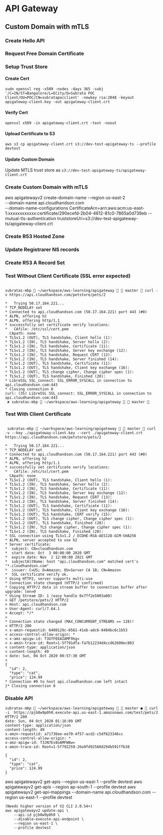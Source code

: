 # API Gateway
## Custom Domain with mTLS
### Create Hello API
### Request Free Domain Certificate
### Setup Trust Store
#### Create Cert
```console
sudo openssl req -x509 -nodes -days 365 -subj '/C=IN/ST=Bangalore/L=ECity/O=Subrata POC Client/OU=POC/CN=subratapocclient' -newkey rsa:2048 -keyout apigateway-client.key -out apigateway-client.crt
```

#### Verify Cert
```console
openssl x509 -in apigateway-client.crt -text -noout
```

#### Upload Certificate to S3
```console
aws s3 cp apigateway-client.crt s3://dev-test-apigateway-ts --profile devtest
```
#### Update Custom Domain

Update MTLS trust store as `s3://dev-test-apigateway-ts/apigateway-client.crt`
### Create Custom Domain with mTLS
aws apigatewayv2 create-domain-name --region us-east-2 \
    --domain-name api.cloudhandson.com \
    --domain-name-configurations CertificateArn=arn:aws:acm:us-east-1:xxxxxxxxxxxx:certificate/290ecefd-2b04-4612-81c0-7865a0d739eb
    --mutual-tls-authentication truststoreUri=s3://dev-test-apigateway-ts/apigateway-client.crt
### Create R53 Hosted Zone
### Update Registrarer NS records
### Create R53 A Record Set
### Test Without Client Certificate (SSL error expected)

```console

subratas-mbp  ~/workspace/aws-learning/apigateway   master  curl -v https://api.cloudhandson.com/petstore/pets/2

*   Trying 50.17.164.221...
* TCP_NODELAY set
* Connected to api.cloudhandson.com (50.17.164.221) port 443 (#0)
* ALPN, offering h2
* ALPN, offering http/1.1
* successfully set certificate verify locations:
*   CAfile: /etc/ssl/cert.pem
  CApath: none
* TLSv1.2 (OUT), TLS handshake, Client hello (1):
* TLSv1.2 (IN), TLS handshake, Server hello (2):
* TLSv1.2 (IN), TLS handshake, Certificate (11):
* TLSv1.2 (IN), TLS handshake, Server key exchange (12):
* TLSv1.2 (IN), TLS handshake, Request CERT (13):
* TLSv1.2 (IN), TLS handshake, Server finished (14):
* TLSv1.2 (OUT), TLS handshake, Certificate (11):
* TLSv1.2 (OUT), TLS handshake, Client key exchange (16):
* TLSv1.2 (OUT), TLS change cipher, Change cipher spec (1):
* TLSv1.2 (OUT), TLS handshake, Finished (20):
* LibreSSL SSL_connect: SSL_ERROR_SYSCALL in connection to api.cloudhandson.com:443
* Closing connection 0
curl: (35) LibreSSL SSL_connect: SSL_ERROR_SYSCALL in connection to api.cloudhandson.com:443
 ✘ subratas-mbp  ~/workspace/aws-learning/apigateway   master 
 ```

### Test With Client Certificate
```console

 subratas-mbp  ~/workspace/aws-learning/apigateway   master  curl -v --key ./apigateway-client.key --cert ./apigateway-client.crt https://api.cloudhandson.com/petstore/pets/2

*   Trying 50.17.164.221...
* TCP_NODELAY set
* Connected to api.cloudhandson.com (50.17.164.221) port 443 (#0)
* ALPN, offering h2
* ALPN, offering http/1.1
* successfully set certificate verify locations:
*   CAfile: /etc/ssl/cert.pem
  CApath: none
* TLSv1.2 (OUT), TLS handshake, Client hello (1):
* TLSv1.2 (IN), TLS handshake, Server hello (2):
* TLSv1.2 (IN), TLS handshake, Certificate (11):
* TLSv1.2 (IN), TLS handshake, Server key exchange (12):
* TLSv1.2 (IN), TLS handshake, Request CERT (13):
* TLSv1.2 (IN), TLS handshake, Server finished (14):
* TLSv1.2 (OUT), TLS handshake, Certificate (11):
* TLSv1.2 (OUT), TLS handshake, Client key exchange (16):
* TLSv1.2 (OUT), TLS handshake, CERT verify (15):
* TLSv1.2 (OUT), TLS change cipher, Change cipher spec (1):
* TLSv1.2 (OUT), TLS handshake, Finished (20):
* TLSv1.2 (IN), TLS change cipher, Change cipher spec (1):
* TLSv1.2 (IN), TLS handshake, Finished (20):
* SSL connection using TLSv1.2 / ECDHE-RSA-AES128-GCM-SHA256
* ALPN, server accepted to use h2
* Server certificate:
*  subject: CN=cloudhandson.com
*  start date: Oct  3 00:00:00 2020 GMT
*  expire date: Nov  2 12:00:00 2021 GMT
*  subjectAltName: host "api.cloudhandson.com" matched cert's "*.cloudhandson.com"
*  issuer: C=US; O=Amazon; OU=Server CA 1B; CN=Amazon
*  SSL certificate verify ok.
* Using HTTP2, server supports multi-use
* Connection state changed (HTTP/2 confirmed)
* Copying HTTP/2 data in stream buffer to connection buffer after upgrade: len=0
* Using Stream ID: 1 (easy handle 0x7ff2e5003a00)
> GET /petstore/pets/2 HTTP/2
> Host: api.cloudhandson.com
> User-Agent: curl/7.64.1
> Accept: */*
>
* Connection state changed (MAX_CONCURRENT_STREAMS == 128)!
< HTTP/2 200
< x-amzn-requestid: 6400129c-6561-41eb-adc6-8484bc6c1b53
< access-control-allow-origin: *
< x-amz-apigw-id: T3GfFEEAIAMF9kg=
< x-amzn-trace-id: Root=1-5f791dfa-fa7b12234d4ccd62600ec883
< content-type: application/json
< content-length: 49
< date: Sun, 04 Oct 2020 00:57:30 GMT
<
{
  "id": 2,
  "type": "cat",
  "price": 124.99
* Connection #0 to host api.cloudhandson.com left intact
}* Closing connection 0
```

### Disable API
```console
subratas-mbp  ~/workspace/aws-learning/apigateway   master ●  curl -i  https://pjb8w9p0h0.execute-api.us-east-1.amazonaws.com/test/pets/2
HTTP/2 200
date: Sun, 04 Oct 2020 01:16:09 GMT
content-type: application/json
content-length: 49
x-amzn-requestid: a71736ee-ee70-4f57-acd2-c5df623346cc
access-control-allow-origin: *
x-amz-apigw-id: T3JN7Ev8oAMFW8w=
x-amzn-trace-id: Root=1-5f792259-26a9fd92560d294b591ffb38

{
  "id": 2,
  "type": "cat",
  "price": 124.99
}
```
aws apigatewayv2 get-apis --region us-east-1 --profile devtest
aws apigatewayv2 get-apis --region ap-south-1 --profile devtest
aws apigatewayv2 get-api-mappings --domain-name api.cloudhandson.com --region us-east-1 --profile devtest 

```console
(Needs higher version of V2 CLI 2.0.54+)
aws apigatewayv2 update-api \
    --api-id pjb8w9p0h0 \
    --disable-execute-api-endpoint \
    --region us-east-1 \
    --profile devtest
```